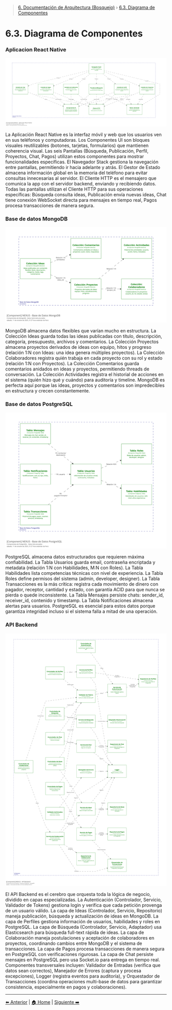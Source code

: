 > [6. Documentación de Arquitectura (Bosquejo)](../6.md) › [6.3. Diagrama de Componentes](6.3.md)

# 6.3. Diagrama de Componentes

### Aplicacion React Native

![Aplicacion React Native](./diagram/app.svg)

La Aplicación React Native es la interfaz móvil y web que los usuarios ven en sus teléfonos y computadoras. Los Componentes UI son bloques visuales reutilizables (botones, tarjetas, formularios) que mantienen coherencia visual. Las seis Pantallas (Búsqueda, Publicación, Perfil, Proyectos, Chat, Pagos) utilizan estos componentes para mostrar funcionalidades específicas. El Navegador Stack gestiona la navegación entre pantallas, permitiendo ir hacia adelante y atrás. El Gestor de Estado almacena información global en la memoria del teléfono para evitar consultas innecesarias al servidor. El Cliente HTTP es el mensajero que comunica la app con el servidor backend, enviando y recibiendo datos. Todas las pantallas utilizan el Cliente HTTP para sus operaciones específicas: Búsqueda consulta ideas, Publicación envía nuevas ideas, Chat tiene conexión WebSocket directa para mensajes en tiempo real, Pagos procesa transacciones de manera segura.

### Base de datos MongoDB

![Aplicacion React Native](./diagram/bdmongo.svg)

MongoDB almacena datos flexibles que varían mucho en estructura. La Colección Ideas guarda todas las ideas publicadas con título, descripción, categoría, presupuesto, archivos y comentarios. La Colección Proyectos almacena proyectos derivados de ideas con equipo, hitos y progreso (relación 1:N con Ideas: una idea genera múltiples proyectos). La Colección Colaboradores registra quién trabaja en cada proyecto con su rol y estado (relación 1:N con Proyectos). La Colección Comentarios guarda comentarios anidados en ideas y proyectos, permitiendo threads de conversación. La Colección Actividades registra el historial de acciones en el sistema (quién hizo qué y cuándo) para auditoría y timeline. MongoDB es perfecta aquí porque las ideas, proyectos y comentarios son impredecibles en estructura y crecen constantemente.

### Base de datos PostgreSQL

![Aplicacion React Native](./diagram/bdpostgres.svg)

PostgreSQL almacena datos estructurados que requieren máxima confiabilidad. La Tabla Usuarios guarda email, contraseña encriptada y metadata (relación 1:N con Habilidades, M:N con Roles). La Tabla Habilidades lista competencias técnicas con nivel de experiencia. La Tabla Roles define permisos del sistema (admin, developer, designer). La Tabla Transacciones es la más crítica: registra cada movimiento de dinero con pagador, receptor, cantidad y estado, con garantía ACID para que nunca se pierda o quede inconsistente. La Tabla Mensajes persiste chats: sender_id, receiver_id, contenido y timestamp. La Tabla Notificaciones almacena alertas para usuarios. PostgreSQL es esencial para estos datos porque garantiza integridad incluso si el sistema falla a mitad de una operación.

### API Backend

![Aplicacion React Native](./diagram/api.svg)

El API Backend es el cerebro que orquesta toda la lógica de negocio, dividido en capas especializadas. La Autenticación (Controlador, Servicio, Validador de Tokens) gestiona login y verifica que cada petición provenga de un usuario válido. La capa de Ideas (Controlador, Servicio, Repositorio) maneja publicación, búsqueda y actualización de ideas en MongoDB. La capa de Perfiles gestiona información de usuarios, habilidades y roles en PostgreSQL. La capa de Búsqueda (Controlador, Servicio, Adaptador) usa Elasticsearch para búsqueda full-text rápida de ideas. La capa de Colaboración maneja postulaciones y aceptación de colaboradores en proyectos, coordinando cambios entre MongoDB y el sistema de transacciones. La capa de Pagos procesa transacciones de manera segura en PostgreSQL con verificaciones rigurosas. La capa de Chat persiste mensajes en PostgreSQL pero usa Socket.io para entrega en tiempo real. Componentes transversales incluyen: Validador de Entradas (verifica que datos sean correctos), Manejador de Errores (captura y procesa excepciones), Logger (registra eventos para auditoría), y Orquestador de Transacciones (coordina operaciones multi-base de datos para garantizar consistencia, especialmente en pagos y colaboraciones).


---

[⬅️ Anterior](../6.2/6.2.md) | [🏠 Home](../../README.md) | [Siguiente ➡️](../6.4/6.4.md)
